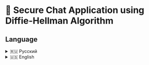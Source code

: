 
# 📧 Secure Chat Application using Diffie-Hellman Algorithm

## Language

<details>

<summary>🇷🇺 Русский</summary>
# 📧 Приложение для Безопасного Чата с Использованием Алгоритма Диффи-Хеллмана

**Автор:** Бекзат Жаксыбаев  
**Курсовая работа для:** Студента первого курса магистратуры

## 📖 Описание Проекта
Данное приложение представляет собой безопасный чат, реализующий алгоритм обмена ключами Диффи-Хеллмана для обеспечения защищенной связи между пользователями.

### Основные возможности:
- 🔐 **Безопасный обмен ключами:** Использование алгоритма Диффи-Хеллмана для установления общего секретного ключа
- 🛡️ **Шифрование сообщений:** Симметричное шифрование (AES) для защиты передаваемых сообщений
- 💬 **Удобный интерфейс:** Простое и интуитивно понятное веб-приложение для общения

## 🚀 Начало Работы

### 📋 Предварительные Требования
- Python 3.x
- MongoDB (локальная установка или MongoDB Atlas)
- Virtual Environment (виртуальное окружение, рекомендуется)
- Node.js и NPM (для установки фронтенд-зависимостей, если требуется)

### 🔧 Установка и Настройка

1. **Клонируйте репозиторий:**
```bash
git clone https://github.com/elapen/secure_chat.git
cd secure_chat
```

2. **Создайте виртуальное окружение:**
```bash
# На Windows
python -m venv venv
venv\Scripts\activate

# На macOS/Linux
python3 -m venv venv
source venv/bin/activate
```

3. **Установите зависимости:**
```bash
pip install -r requirements.txt
```

4. **Настройте переменные окружения:**
   
   Создайте файл `.env` в корневой директории проекта со следующим содержимым:
```env
MONGODB_URL="your_mongodb_connection_string"
```
   *Важно:* Замените "your_mongodb_connection_string" на ваш реальный URL подключения к MongoDB.

5. **Запустите MongoDB (если используете локально):**
```bash
# На Windows
net start MongoDB

# На macOS/Linux
sudo service mongod start
```

6. **Запустите приложение:**
```bash
python app.py
```

Приложение будет доступно по адресу `http://localhost:5000`.

## 🌐 Использование

1. **Откройте приложение в браузере:**
```
http://localhost:5000
```

2. **Войдите в систему:**
   - Введите уникальное имя пользователя
   - После входа будут сгенерированы ключи Диффи-Хеллмана

3. **Начните общение:**
   - Введите имя пользователя получателя
   - Напишите сообщение и нажмите Отправить
   - Сообщение будет зашифровано и отправлено получателю

## 📁 Структура Проекта
```
secure_chat/
├── app.py
├── templates/
│   ├── index.html
│   └── chat.html
├── static/
│   └── (статические файлы, например, CSS или JS)
├── requirements.txt
├── .env
└── README.md
```

- `app.py`: Основной файл приложения Flask
- `templates/`: HTML-шаблоны для фронтенда
- `static/`: Статические файлы (стили, скрипты)
- `requirements.txt`: Список зависимостей Python
- `.env`: Файл с переменными окружения (MongoDB URL)

## 🛠️ Технологии и Библиотеки

### Backend:
- Flask: Легковесный веб-фреймворк для Python
- Flask-SocketIO: Реализация Socket.IO для Flask
- PyMongo: Официальный драйвер MongoDB для Python
- PyCryptodome: Криптографические примитивы для Python
- python-dotenv: Работа с переменными окружения

### Frontend:
- Socket.IO: Библиотека для работы с WebSocket
- BigInteger.js: Работа с большими целыми числами в JavaScript
- CryptoJS: Криптографические функции для JavaScript

## 👨‍💻 Об Авторе
Бекзат Жаксыбаев — студент первого курса магистратуры, разработал это приложение в рамках курсовой работы, демонстрируя применение криптографических алгоритмов на практике.

## 📞 Контакты
- Email: bekzat.zhm@gmail.com
- GitHub: https://github.com/elapen/secure_chat

## 📄 Лицензия
Этот проект лицензирован на условиях лицензии MIT — подробности см. в файле LICENSE.

## 🙏 Благодарности
- **Университет:** За предоставленную возможность и ресурсы для разработки проекта
- **Преподаватели и Наставники:** За поддержку и руководство

</details>

<details>
<summary>🇺🇸 English</summary>
**Author:** Bekzat Zhaksybayev  
**Course Work for:** First-year Master's Student

## 📖 Project Description
This application is a secure chat that implements the Diffie-Hellman key exchange algorithm to ensure protected communication between users.

### Key Features:
- 🔐 **Secure Key Exchange:** Implementation of the Diffie-Hellman algorithm for establishing a shared secret key
- 🛡️ **Message Encryption:** Symmetric encryption (AES) for protecting transmitted messages
- 💬 **User-Friendly Interface:** Simple and intuitive web application for communication

## 🚀 Getting Started

### 📋 Prerequisites
- Python 3.x
- MongoDB (local installation or MongoDB Atlas)
- Virtual Environment (recommended)
- Node.js and NPM (for frontend dependencies if required)

### 🔧 Installation and Setup

1. **Clone the repository:**
```bash
git clone https://github.com/elapen/secure_chat.git
cd secure_chat
```

2. **Create a virtual environment:**
```bash
# On Windows
python -m venv venv
venv\Scripts\activate

# On macOS/Linux
python3 -m venv venv
source venv/bin/activate
```

3. **Install dependencies:**
```bash
pip install -r requirements.txt
```

4. **Configure environment variables:**
   
   Create a `.env` file in the project root directory with the following content:
```env
MONGODB_URL="your_mongodb_connection_string"
```
   *Important:* Replace "your_mongodb_connection_string" with your actual MongoDB connection URL.

5. **Start MongoDB (if using locally):**
```bash
# On Windows
net start MongoDB

# On macOS/Linux
sudo service mongod start
```

6. **Run the application:**
```bash
python app.py
```

The application will be available at `http://localhost:5000`.

## 🌐 Usage

1. **Open the application in a browser:**
```
http://localhost:5000
```

2. **Log in:**
   - Enter a unique username
   - Diffie-Hellman keys will be generated after login

3. **Start chatting:**
   - Enter the recipient's username
   - Write a message and click Send
   - The message will be encrypted and sent to the recipient

## 📁 Project Structure
```
secure_chat/
├── app.py
├── templates/
│   ├── index.html
│   └── chat.html
├── static/
│   └── (static files, e.g., CSS or JS)
├── requirements.txt
├── .env
└── README.md
```

- `app.py`: Main Flask application file
- `templates/`: HTML templates for frontend
- `static/`: Static files (styles, scripts)
- `requirements.txt`: Python dependencies list
- `.env`: Environment variables file (MongoDB URL)

## 🛠️ Technologies and Libraries

### Backend:
- Flask: Lightweight web framework for Python
- Flask-SocketIO: Socket.IO implementation for Flask
- PyMongo: Official MongoDB driver for Python
- PyCryptodome: Cryptographic primitives for Python
- python-dotenv: Environment variables management

### Frontend:
- Socket.IO: WebSocket library
- BigInteger.js: Large integer operations in JavaScript
- CryptoJS: Cryptographic functions for JavaScript

## 👨‍💻 About the Author
Bekzat Zhaksybayev — first-year Master's student, developed this application as part of coursework, demonstrating the practical application of cryptographic algorithms.

## 📞 Contacts
- Email: bekzat.zhm@gmail.com
- GitHub: https://github.com/elapen/secure_chat

## 📄 License
This project is licensed under the MIT License — see the LICENSE file for details.

## 🙏 Acknowledgments
- **University:** For providing the opportunity and resources for project development
- **Teachers and Mentors:** For support and guidance

</details>
